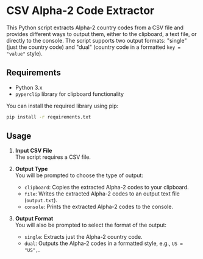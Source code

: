 # CSV Alpha-2 Code Extractor

This Python script extracts Alpha-2 country codes from a CSV file and provides different ways to output them, either to the clipboard, a text file, or directly to the console. The script supports two output formats: "single" (just the country code) and "dual" (country code in a formatted `key = "value"` style).

## Requirements
- Python 3.x
- `pyperclip` library for clipboard functionality

You can install the required library using pip:
```bash
pip install -r requirements.txt
```

## Usage

1. **Input CSV File**  
   The script requires a CSV file.

2. **Output Type**  
   You will be prompted to choose the type of output:
   - `clipboard`: Copies the extracted Alpha-2 codes to your clipboard.
   - `file`: Writes the extracted Alpha-2 codes to an output text file (`output.txt`).
   - `console`: Prints the extracted Alpha-2 codes to the console.

3. **Output Format**  
   You will also be prompted to select the format of the output:
   - `single`: Extracts just the Alpha-2 country code.
   - `dual`: Outputs the Alpha-2 codes in a formatted style, e.g., `US = "US",`.
